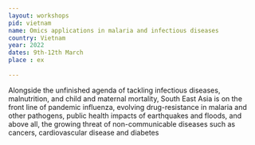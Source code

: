 ```yaml
---
layout: workshops
pid: vietnam
name: Omics applications in malaria and infectious diseases
country: Vietnam
year: 2022
dates: 9th-12th March
place : ex
   
---
```

Alongside the unfinished agenda of tackling infectious diseases,
malnutrition, and child and maternal mortality, South East Asia is on
the front line of pandemic influenza, evolving drug-resistance in malaria and other pathogens, public health impacts of earthquakes and floods, and above all, the growing threat of non-communicable diseases such as cancers, cardiovascular disease and diabetes